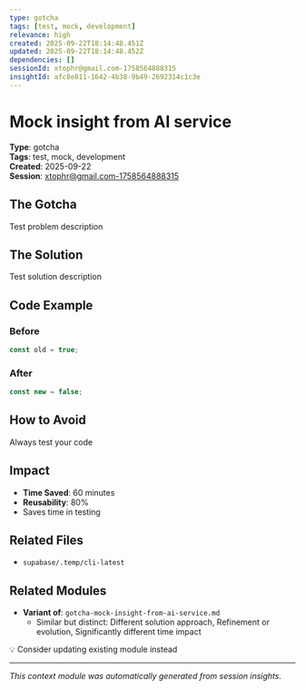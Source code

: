 ```yaml
---
type: gotcha
tags: [test, mock, development]
relevance: high
created: 2025-09-22T18:14:48.451Z
updated: 2025-09-22T18:14:48.452Z
dependencies: []
sessionId: xtophr@gmail.com-1758564888315
insightId: afc8e811-1642-4b38-9b49-2692314c1c3e
---
```


# Mock insight from AI service

**Type**: gotcha  
**Tags**: test, mock, development  
**Created**: 2025-09-22  
**Session**: xtophr@gmail.com-1758564888315  

## The Gotcha

Test problem description

## The Solution

Test solution description

## Code Example

### Before
```typescript
const old = true;
```

### After
```typescript
const new = false;
```


## How to Avoid

Always test your code

## Impact

- **Time Saved**: 60 minutes
- **Reusability**: 80%
- Saves time in testing

## Related Files

- `supabase/.temp/cli-latest`

## Related Modules

- **Variant of**: `gotcha-mock-insight-from-ai-service.md`
  - Similar but distinct: Different solution approach, Refinement or evolution, Significantly different time impact

💡 Consider updating existing module instead

---
*This context module was automatically generated from session insights.*